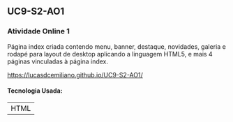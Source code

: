 <h2> UC9-S2-AO1 </h2>
<h3> Atividade Online 1 </h3>

Página index criada contendo menu, banner, destaque, novidades, galeria e rodapé para layout de desktop aplicando a linguagem HTML5, e mais 4 páginas vinculadas à página index.

https://lucasdcemiliano.github.io/UC9-S2-AO1/

#### Tecnologia Usada:
<table>
<tr>
<td> HTML </td>
</tr>
